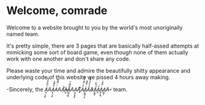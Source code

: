 # Welcome, comrade
Welcome to a website brought to you by the world's most unoriginally named team.

It's pretty simple, there are 3 pages that are basically half-assed attempts at mimicking some sort of board game,
even though none of them actually work with one another and don't share any code.

Please waste your time and admire the beautifully shitty appearance and underlying code of this website we pissed 4 hours away making.

-Sincerely, the *A̰̹̤͕̫̱͑̅̃̇͋ͫͥͅAÁ̩̗̹̩̯̌͐͊̽Aͬͭ̅̃͌AA̛̜̾A̶̯ͅA̪̰̹̪͊͂͂̍̎ͅAẠ̰͎̩̟̬Ą͉ͫAͦ̽ͬ͌ͣ̓̐Ä͍͎͇̹̝̦ͬ̓̂̃̚A̐ͣͤ̉͒͊̐A̷A͈̮̰̒̆̏͐ͅĂ̱̞ͥA̱̙͎͍̜ͥ͂̋̽̈A̲͖͎A̕-* team.